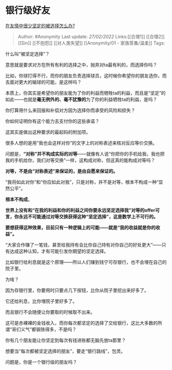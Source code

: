 # 银行级好友
[在友情中很少坚定的被选择怎么办?](https://www.zhihu.com/question/491957738/answer/2358896097)

> Author: #Anonymity
> Last update: *27/02/2022*
> Links:[[合理1]] [[合理2]] [[Sin]] [[不抱怨]]  [[对人类失望]] [[Anonymity/01 - 家族答集/温柔]]
> Tags:

什么叫“被坚定选择”？

意思就是要求对方在所有有利的选择之中，抛弃对ta最有利的，而选择你吗？

比如，你球打得不行，而你的朋友负责选择球员，这时候你希望你的朋友选你，而去面对更大的输球的可能，是这样吗？

本质上，你其实是希望你的朋友能为了你的利益而牺牲ta的利益，而且是“坚定”的如此——也就是**毫无例外的、毫不犹豫的**为了你的利益牺牲ta的利益，是吗？

你打算用什么来回报和补偿对方因为选择你而承受的风险和损失？

你如何证明你有这个能力去支付你的这些承诺？

这其实是做出这种要求的最起码的附加项。

很多人想的是用“我也会这样对你”的文字上的对称表述来核对反应等价交换。

问题是，**“对称”并不构成实际的对等**——就像有人说“你把你的手机给我，我也把我的手机给你，我们对等交换”一样，这构成对称，但这真的能构成对等吗？

**对等，不是由“对称表述”来保证的，是由自愿来保证的。**

“我将如此对你”和“你应如此对我”，只是对称，并不是对等，根本不构成一种“显然公平”。

**根本不构成**。

**世界上没有和“在我的利益和你的利益之间你要永远坚定选择我”对等的offer可言，你永远不可能通过对等交换获得这种“坚定选择”，这是数学上不可行的。**

**要想获得这种效果，目前只有一种逻辑上的可能——就是“我的收益就是你的收益”。**

“大家合作赚了一笔钱，甚至给我持有会比你自己持有对你自己的好处更大”——只有达成这种认知，才有可能引发你期望的坚定选择。

比如银行给利息就是这个原理——所以人们赚到钱宁可存银行，也不会埋在自己的院子里。

为啥？

因为存银行里，你要用时只要点几下按钮，比你从院子里挖出来好多了。

它还给利息，比你埋院子里好多了。

而且银行不会随便让你要取的时候取不出来。

这可是赤裸裸的金钱收入，而你每次都坚定的选择了交给银行，这比大多数的所谓“哥们义气”都钢铁得多，不是吗？

你有几个朋友能让你坚定到每次有钱进账都无脑先放ta那里？

想要当“每次都被坚定选择的朋友”，要走“银行路线”，包灵。

问题是，你是一个银行级的朋友吗？
